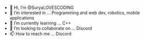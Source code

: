 - 👋 Hi, I’m @SuryaLOVESCODING
- 👀 I’m interested in ... Programming and web dev, robotics, mobile applications
- 🌱 I’m currently learning ... C++
- 💞️ I’m looking to collaborate on ... Discord
- 📫 How to reach me ... Discord 

<!---
SuryaLOVESCODING/SuryaLOVESCODING is a ✨ special ✨ repository because its `README.md` (this file) appears on your GitHub profile.
You can click the Preview link to take a look at your changes.
--->
